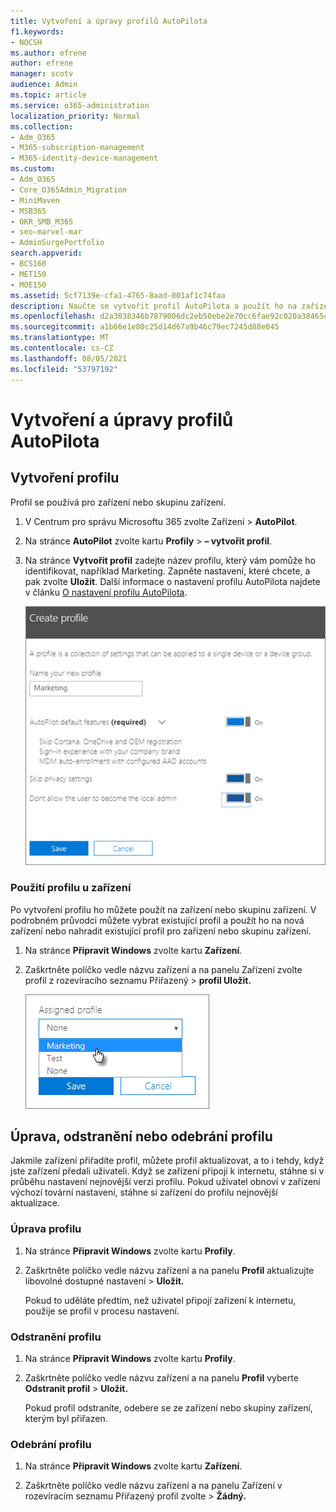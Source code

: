```yaml
---
title: Vytvoření a úpravy profilů AutoPilota
f1.keywords:
- NOCSH
ms.author: efrene
author: efrene
manager: scotv
audience: Admin
ms.topic: article
ms.service: o365-administration
localization_priority: Normal
ms.collection:
- Adm_O365
- M365-subscription-management
- M365-identity-device-management
ms.custom:
- Adm_O365
- Core_O365Admin_Migration
- MiniMaven
- MSB365
- OKR_SMB_M365
- seo-marvel-mar
- AdminSurgePortfolio
search.appverid:
- BCS160
- MET150
- MOE150
ms.assetid: 5cf7139e-cfa1-4765-8aad-001af1c74faa
description: Naučte se vytvořit profil AutoPilota a použít ho na zařízení, stejně jako upravit nebo odstranit profil nebo odebrat profil ze zařízení.
ms.openlocfilehash: d2a3038346b7879006dc2eb50ebe2e70cc6fae92c020a38465cec9d468c638b2
ms.sourcegitcommit: a1b66e1e80c25d14d67a9b46c79ec7245d88e045
ms.translationtype: MT
ms.contentlocale: cs-CZ
ms.lasthandoff: 08/05/2021
ms.locfileid: "53797192"
---
```

# <a name="create-and-edit-autopilot-profiles"></a>Vytvoření a úpravy profilů AutoPilota

## <a name="create-a-profile"></a>Vytvoření profilu

Profil se používá pro zařízení nebo skupinu zařízení.
  
1. V Centrum pro správu Microsoftu 365 zvolte Zařízení  \> **AutoPilot**.
  
2. Na stránce **AutoPilot** zvolte kartu **Profily** \> **– vytvořit profil**.
    
3. Na stránce **Vytvořit profil** zadejte název profilu, který vám pomůže ho identifikovat, například Marketing. Zapněte nastavení, které chcete, a pak zvolte **Uložit**. Další informace o nastavení profilu AutoPilota najdete v článku [O nastavení profilu AutoPilota](autopilot-profile-settings.md).
    
    ![Enter name and turn on settings in the Create profile panel.](../media/63b5a00d-6a5d-48d0-9557-e7531e80702a.png)
  
### <a name="apply-profile-to-a-device"></a>Použití profilu u zařízení

Po vytvoření profilu ho můžete použít na zařízení nebo skupinu zařízení. V podrobném průvodci [](add-autopilot-devices-and-profile.md) můžete vybrat existující profil a použít ho na nová zařízení nebo nahradit existující profil pro zařízení nebo skupinu zařízení. 
  
1. Na stránce **Připravit Windows** zvolte kartu **Zařízení**. 
    
2. Zaškrtněte políčko vedle názvu zařízení a na  panelu Zařízení zvolte profil  z rozevíracího seznamu Přiřazený \> **profil Uložit.**
    
    ![In the Device panel, select an Assigned profile to apply it.](../media/ed0ce33f-9241-4403-a5de-2dddffdc6fb9.png)
  
## <a name="edit-delete-or-remove-a-profile"></a>Úprava, odstranění nebo odebrání profilu

Jakmile zařízení přiřadíte profil, můžete profil aktualizovat, a to i tehdy, když jste zařízení předali uživateli. Když se zařízení připojí k internetu, stáhne si v průběhu nastavení nejnovější verzi profilu. Pokud uživatel obnoví v zařízení výchozí tovární nastavení, stáhne si zařízení do profilu nejnovější aktualizace. 
  
### <a name="edit-a-profile"></a>Úprava profilu

1. Na stránce **Připravit Windows** zvolte kartu **Profily**. 
    
2. Zaškrtněte políčko vedle názvu zařízení a na panelu **Profil** aktualizujte libovolné dostupné nastavení \> **Uložit.**
    
    Pokud to uděláte předtím, než uživatel připojí zařízení k internetu, použije se profil v procesu nastavení.
    
### <a name="delete-a-profile"></a>Odstranění profilu

1. Na stránce **Připravit Windows** zvolte kartu **Profily**. 
    
2. Zaškrtněte políčko vedle názvu zařízení a na panelu **Profil** vyberte **Odstranit profil** \> **Uložit.**
    
    Pokud profil odstraníte, odebere se ze zařízení nebo skupiny zařízení, kterým byl přiřazen.
    
### <a name="remove-a-profile"></a>Odebrání profilu

1. Na stránce **Připravit Windows** zvolte kartu **Zařízení**. 
    
2. Zaškrtněte políčko vedle názvu zařízení a na panelu Zařízení  v  rozevíracím seznamu Přiřazený profil zvolte  \> **Žádný.**
    
